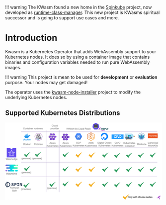 !!! warning
    The KWasm found a new home in the [Spinkube](https://www.spinkube.dev/) project, now developed as [runtime-class-manager](https://github.com/spinkube/runtime-class-manager). This new project is KWasms spiritual successor and is going to support use cases and more.

# Introduction

Kwasm is a Kubernetes Operator that adds WebAssembly support to your Kubernetes nodes. It does so
by using a container image that contains binaries and configuration variables needed to run pure
WebAssembly images.

!!! warning
    This project is mean to be used for **development** or **evaluation** purpose. Your nodes may get damaged!

The operator uses the [kwasm-node-installer](https://github.com/KWasm/kwasm-node-installer) project to modify the underlying Kubernetes nodes.

## Supported Kubernetes Distributions

![Support](img/support_matrix.png)
